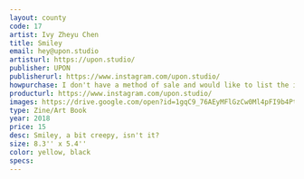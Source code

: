 ```yaml
---
layout: county 
code: 17
artist: Ivy Zheyu Chen
title: Smiley
email: hey@upon.studio
artisturl: https://upon.studio/
publisher: UPON
publisherurl: https://www.instagram.com/upon.studio/
howpurchase: I don't have a method of sale and would like to list the item on lucky risograph/zine hug's website
producturl: https://www.instagram.com/upon.studio/
images: https://drive.google.com/open?id=1gqC9_76AEyMFlGzCw0Ml4pFI9b4PtT0S, https://drive.google.com/open?id=1pES_nPKin6YHo_I1hL1jVC_bQTmMK-uK, https://drive.google.com/open?id=1rb930zd5m97QKkJdBZiRHJBpojOKYXV9, https://drive.google.com/open?id=1wig_C6scGL-WSw31-j0EYLLMG4axZkv6, https://drive.google.com/open?id=1Mjmhfv7yPiePlYrAgeuDbU1IDHgTJVT7, https://drive.google.com/open?id=1vh6OzBn9tzStdwAC71JPZlpVWFQvYqKe, https://drive.google.com/open?id=1P4mEGTDosdz0nmHb9EOmRFgHEFC3uACt, https://drive.google.com/open?id=1gwLmMt1alFDTMBCuiddz-u8MeEpQ_6St
type: Zine/Art Book
year: 2018
price: 15
desc: Smiley, a bit creepy, isn't it?
size: 8.3'' x 5.4''
color: yellow, black
specs: 
---
```

